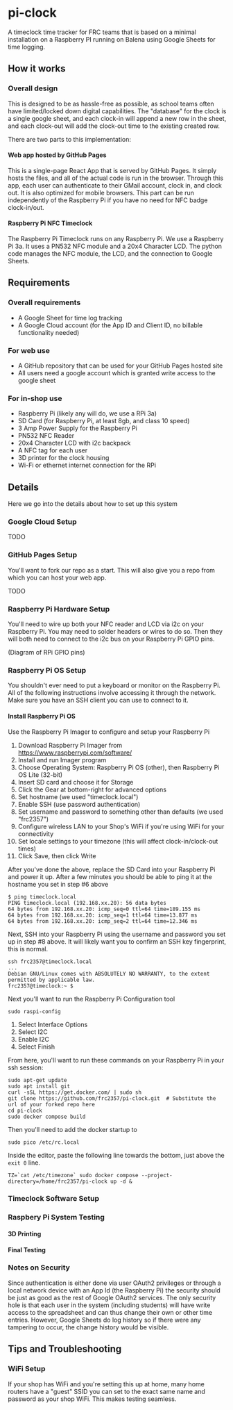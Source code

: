 # pi-clock

A timeclock time tracker for FRC teams that is based on a minimal installation on a Raspberry PI running on Balena using Google Sheets for time logging.

## How it works

### Overall design

This is designed to be as hassle-free as possible, as school teams often have limited/locked down digital capabilities.
The "database" for the clock is a single google sheet, and each clock-in will append a new row in the sheet,
and each clock-out will add the clock-out time to the existing created row.

There are two parts to this implementation:

#### Web app hosted by GitHub Pages

This is a single-page React App that is served by GitHub Pages.
It simply hosts the files, and all of the actual code is run in the browser.
Through this app, each user can authenticate to their GMail account, clock in, and clock out.
It is also optimized for mobile browsers. This part can be run
independently of the Raspberry Pi if you have no need for NFC badge clock-in/out.

#### Raspberry Pi NFC Timeclock

The Raspberry Pi Timeclock runs on any Raspberry Pi. We use a Raspberry Pi 3a.
It uses a PN532 NFC module and a 20x4 Character LCD. The python code manages the NFC
module, the LCD, and the connection to Google Sheets.

## Requirements

### Overall requirements

- A Google Sheet for time log tracking
- A Google Cloud account (for the App ID and Client ID, no billable functionality needed)

### For web use

- A GitHub repository that can be used for your GitHub Pages hosted site
- All users need a google account which is granted write access to the google sheet

### For in-shop use

- Raspberry Pi (likely any will do, we use a RPi 3a)
- SD Card (for Raspberry Pi, at least 8gb, and class 10 speed)
- 3 Amp Power Supply for the Raspberry Pi
- PN532 NFC Reader
- 20x4 Character LCD with i2c backpack
- A NFC tag for each user
- 3D printer for the clock housing
- Wi-Fi or ethernet internet connection for the RPi

## Details

Here we go into the details about how to set up this system

### Google Cloud Setup

TODO

### GitHub Pages Setup

You'll want to fork our repo as a start. This will also give you a repo from which you can host your web app.

TODO

### Raspberry Pi Hardware Setup

You'll need to wire up both your NFC reader and LCD via i2c on your Raspberry Pi. You may need to solder
headers or wires to do so. Then they will both need to connect to the i2c bus on your Raspberry Pi GPIO pins.

(Diagram of RPi GPIO pins)

### Raspberry Pi OS Setup

You shouldn't ever need to put a keyboard or monitor on the Raspberry Pi.
All of the following instructions involve accessing it through the network.
Make sure you have an SSH client you can use to connect to it.

#### Install Raspberry Pi OS

Use the Raspberry Pi Imager to configure and setup your Raspberry Pi

1. Download Raspberry Pi Imager from https://www.raspberrypi.com/software/
2. Install and run Imager program
3. Choose Operating System: Raspberry Pi OS (other), then Raspberry Pi OS Lite (32-bit)
4. Insert SD card and choose it for Storage
5. Click the Gear at bottom-right for advanced options
6. Set hostname (we used "timeclock.local")
7. Enable SSH (use password authentication)
8. Set username and password to something other than defaults (we used "frc2357")
9. Configure wireless LAN to your Shop's WiFi if you're using WiFi for your connectivity
10. Set locale settings to your timezone (this will affect clock-in/clock-out times)
11. Click Save, then click Write

After you've done the above, replace the SD Card into your Raspberry Pi and power it up.
After a few minutes you should be able to ping it at the hostname you set in step #6 above

```
$ ping timeclock.local
PING timeclock.local (192.168.xx.20): 56 data bytes
64 bytes from 192.168.xx.20: icmp_seq=0 ttl=64 time=189.155 ms
64 bytes from 192.168.xx.20: icmp_seq=1 ttl=64 time=13.877 ms
64 bytes from 192.168.xx.20: icmp_seq=2 ttl=64 time=12.346 ms
```

Next, SSH into your Raspberry Pi using the username and password you set up in step #8 above.
It will likely want you to confirm an SSH key fingerprint, this is normal.

```
ssh frc2357@timeclock.local
...
Debian GNU/Linux comes with ABSOLUTELY NO WARRANTY, to the extent
permitted by applicable law.
frc2357@timeclock:~ $
```

Next you'll want to run the Raspberry Pi Configuration tool

```
sudo raspi-config
```

1. Select Interface Options
2. Select I2C
3. Enable I2C
4. Select Finish

From here, you'll want to run these commands on your Raspberry Pi in your ssh session:

```
sudo apt-get update
sudo apt install git
curl -sSL https://get.docker.com/ | sudo sh
git clone https://github.com/frc2357/pi-clock.git  # Substitute the url of your forked repo here
cd pi-clock
sudo docker compose build
```

Then you'll need to add the docker startup to

```
sudo pico /etc/rc.local
```

Inside the editor, paste the following line towards the bottom, just above the `exit 0` line.

```
TZ=`cat /etc/timezone` sudo docker compose --project-directory=/home/frc2357/pi-clock up -d &
```

### Timeclock Software Setup

### Raspbery Pi System Testing

#### 3D Printing

#### Final Testing

### Notes on Security

Since authentication is either done via user OAuth2 privileges or through a local network
device with an App Id (the Raspberry Pi) the security should be just as good as the rest
of Google OAuth2 services. The only security hole is that each user in the system
(including students) will have write access to the spreadsheet and can thus change
their own or other time entries. However, Google Sheets do log history so if there were
any tampering to occur, the change history would be visible.

## Tips and Troubleshooting

### WiFi Setup

If your shop has WiFi and you're setting this up at home, many home routers have a "guest" SSID you can set to the exact same name and password as your shop WiFi. This makes testing seamless.

